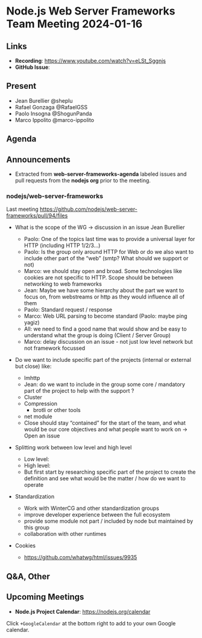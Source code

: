 # Node.js  Web Server Frameworks Team Meeting 2024-01-16

## Links

* **Recording**:  https://www.youtube.com/watch?v=eLSt_Sggnjs
* **GitHub Issue**: 

## Present

* Jean Burellier @sheplu
* Rafael Gonzaga @RafaelGSS
* Paolo Insogna @ShogunPanda
* Marco Ippolito @marco-ippolito

## Agenda

## Announcements

* Extracted from **web-server-frameworks-agenda** labeled issues and pull requests from the **nodejs org** prior to the meeting.

### nodejs/web-server-frameworks
Last meeting https://github.com/nodejs/web-server-frameworks/pull/94/files 

* What is the scope of the WG -> discussion in an issue Jean Burellier
    * Paolo: One of the topics last time was to provide a universal layer for HTTP (including HTTP 1/2/3…)
    * Paolo: Is the group only around HTTP for Web or do we also want to include other part of the “web” (smtp? What should we support or not)
    * Marco: we should stay open and broad. Some technologies like cookies are not specific to HTTP. Scope should be between networking to web frameworks
    * Jean: Maybe we have some hierarchy about the part we want to focus on, from webstreams or http as they would influence all of them
    * Paolo: Standard request / response
    * Marco: Web URL parsing to become standard (Paolo: maybe ping yagiz)
    * All: we need to find a good name that would show and be easy to understand what the group is doing (Client / Server Group)
    * Marco: delay discussion on an issue - not just low level network but not framework focussed
* Do we want to include specific part of the projects (internal or external but close) like:
    * lmhttp
    * Jean: do we want to include in the group some core / mandatory part of the project to help with the support ? 
    * Cluster
    * Compression
        * brotli or other tools
    * net module
    * Close should stay “contained” for the start of the team, and what would be our core objectives and what people want to work on -> Open an issue

* Splitting work between low level and high level
    * Low level:
    * High level: 
    * But first start by researching specific part of the project to create the definition and see what would be the matter / how do we want to operate

* Standardization
    * Work with WinterCG and other standardization groups
    * improve developer experience between the full ecosystem
    * provide some module not part / included by node but maintained by this group
	* collaboration with other runtimes

* Cookies
    - ​​https://github.com/whatwg/html/issues/9935

## Q&A, Other

## Upcoming Meetings

* **Node.js Project Calendar**: <https://nodejs.org/calendar>

Click `+GoogleCalendar` at the bottom right to add to your own Google calendar.
